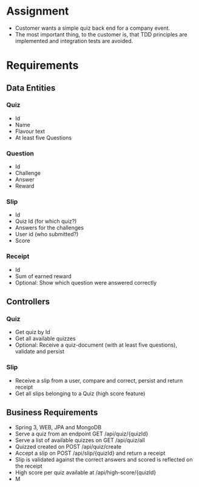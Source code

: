 # Assignment

- Customer wants a simple quiz back end for a company event. 
- The most important thing, to the customer is, that TDD principles are implemented and integration tests are avoided.

# Requirements

## Data Entities

### Quiz
- Id
- Name
- Flavour text
- At least five Questions

### Question
- Id
- Challenge
- Answer
- Reward

### Slip
- Id
- Quiz Id (for which quiz?)
- Answers for the challenges
- User id (who submitted?)
- Score

### Receipt
- Id
- Sum of earned reward
- Optional: Show which question were answered correctly

## Controllers

### Quiz

- Get quiz by Id
- Get all available quizzes
- Optional: Receive a quiz-document (with at least five questions), validate and persist

### Slip

- Receive a slip from a user, compare and correct, persist and return receipt
- Get all slips belonging to a Quiz (high score feature)

## Business Requirements

- Spring 3, WEB, JPA and MongoDB
- Serve a quiz from an endpoint GET /api/quiz/{quizId}
- Serve a list of available quizzes on GET /api/quiz/all
- Quizzed created on POST /api/quiz/create
- Accept a slip on POST /api/slip/{quizId} and return a receipt
- Slip is validated against the correct answers and scored is reflected on the receipt
- High score per quiz available at /api/high-score/{quizId}
- M
